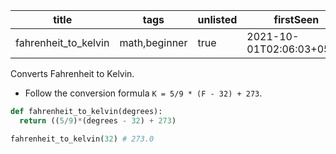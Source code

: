 |title|tags|unlisted|firstSeen|lastUpdated|
|----|----|-----|-----|-----|
|fahrenheit_to_kelvin|math,beginner|true|2021-10-01T02:06:03+05:00|2021-10-01T02:06:03+05:00|


Converts Fahrenheit to Kelvin.

- Follow the conversion formula `K = 5/9 * (F - 32) + 273`.

```py
def fahrenheit_to_kelvin(degrees):
  return ((5/9)*(degrees - 32) + 273)
```

```py
fahrenheit_to_kelvin(32) # 273.0
```